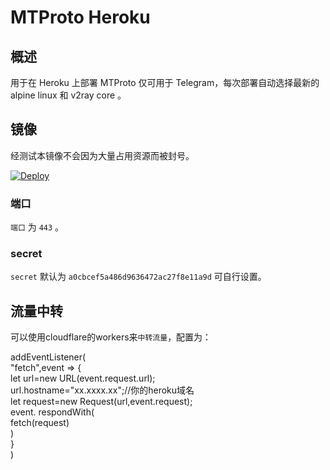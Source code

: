 # MTProto Heroku

## 概述

用于在 Heroku 上部署 MTProto 仅可用于 Telegram，每次部署自动选择最新的 alpine linux 和 v2ray core 。  

## 镜像

经测试本镜像不会因为大量占用资源而被封号。

[![Deploy](https://www.herokucdn.com/deploy/button.png)](https://dashboard.heroku.com/new?template=https://github.com/a132395/heroku-MTProto)


### 端口

`端口` 为 `443` 。

### secret

`secret` 默认为 `a0cbcef5a486d9636472ac27f8e11a9d` 可自行设置。

## 流量中转

可以使用cloudflare的workers来`中转流量`，配置为：  

addEventListener(  
    "fetch",event => {  
        let url=new URL(event.request.url);  
        url.hostname="xx.xxxx.xx";//你的heroku域名    
        let request=new Request(url,event.request);  
        event. respondWith(  
            fetch(request)  
        )  
    }  
)  
